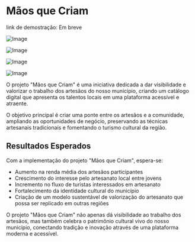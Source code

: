 # Mãos que Criam

link de demostração: Em breve

![Image](https://github.com/user-attachments/assets/d58c7861-0f9d-48d8-aa17-a42e44e834d9)

![Image](https://github.com/user-attachments/assets/2d0ec0eb-bc25-4a3b-895a-c38094299c28)

![Image](https://github.com/user-attachments/assets/a39e54b2-1396-4182-9e3f-ada0eb0b1824)

![Image](https://github.com/user-attachments/assets/50cc4a95-bce7-44d8-bf97-039332e323d7)

O projeto "Mãos que Criam" é uma iniciativa dedicada a dar visibilidade e valorizar o trabalho dos artesãos do nosso município, criando um catálogo digital que apresenta os talentos locais em uma plataforma acessível e atraente.

O objetivo principal é criar uma ponte entre os artesãos e a comunidade, ampliando as oportunidades de negócio, preservando as técnicas artesanais tradicionais e fomentando o turismo cultural da região.

## Resultados Esperados

Com a implementação do projeto "Mãos que Criam", espera-se:

- Aumento na renda média dos artesãos participantes
- Crescimento do interesse pelo artesanato local entre jovens
- Incremento no fluxo de turistas interessados em artesanato
- Fortalecimento da identidade cultural do município
- Criação de um modelo sustentável de valorização do artesanato que possa ser replicado em outras regiões

O projeto "Mãos que Criam" não apenas dá visibilidade ao trabalho dos artesãos, mas também celebra o patrimônio cultural vivo do nosso município, conectando tradição e inovação através de uma plataforma moderna e acessível.